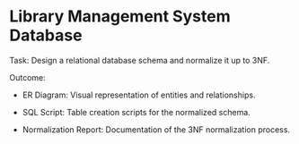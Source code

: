 # Library Management System Database
Task: Design a relational database schema and normalize it up to 3NF.

Outcome:
* ER Diagram: Visual representation of entities and relationships.

* SQL Script: Table creation scripts for the normalized schema.

* Normalization Report: Documentation of the 3NF normalization process.
